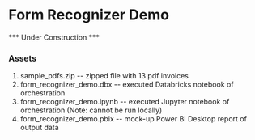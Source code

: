 # Form Recognizer Demo

*** Under Construction ***

### Assets
1. sample_pdfs.zip -- zipped file with 13 pdf invoices
2. form_recognizer_demo.dbx -- executed Databricks notebook of orchestration
3. form_recognizer_demo.ipynb -- executed Jupyter notebook of orchestration (Note: cannot be run locally)
4. form_recognizer_demo.pbix -- mock-up Power BI Desktop report of output data
